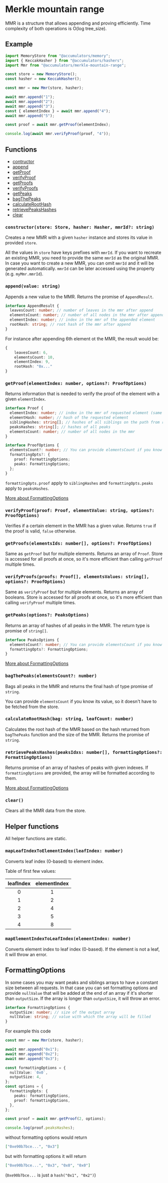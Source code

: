 # Merkle mountain range

MMR is a structure that allows appending and proving efficiently. Time complexity of both operations is O(log tree_size).

## Example

```typescript
import MemoryStore from "@accumulators/memory";
import { KeccakHasher } from "@accumulators/hashers";
import Mmr from "@accumulators/merkle-mountain-range";

const store = new MemoryStore();
const hasher = new KeccakHasher();

const mmr = new Mmr(store, hasher);

await mmr.append("1");
await mmr.append("2");
await mmr.append("3");
const { elementIndex } = await mmr.append("4");
await mmr.append("5");

const proof = await mmr.getProof(elementIndex);

console.log(await mmr.verifyProof(proof, "4"));
```

## Functions

- [contructor](#constructorstore-store-hasher-hasher-mmrid-string)
- [append](#appendvalue-string)
- [getProof](#getproofelementindex-number-options-proofoptions)
- [verifyProof](#verifyproofproof-proof-elementvalue-string-options-proofoptions)
- [getProofs](#getproofselementsids-number-options-proofoptions)
- [verifyProofs](#verifyproofsproofs-proof-elementsvalues-string-options-proofoptions)
- [getPeaks](#getpeaksoptions-peaksoptions)
- [bagThePeaks](#bagthepeakselementscount-number)
- [calculateRootHash](#calculateroothashbag-string-leafcount-number)
- [retrievePeaksHashes](#retrievepeakshashespeaksidxs-number-formattingoptions-formattingoptions)
- [clear](#clear)

### `constructor(store: Store, hasher: Hasher, mmrId?: string)`

Creates a new MMR with a given `hasher` instance and stores its value in provided `store`.

All the values in `store` have keys prefixes with `mmrId`. If you want to recreate an existing MMR, you need to provide the same `mmrId` as the original MMR. In case you want to create a new MMR, you can omit `mmrId` and it will be generated automatically. `mmrId` can be later accessed using the property (e.g. `myMmr.mmrId`).

### `append(value: string)`

Appends a new value to the MMR. Returns the promise of `AppendResult`.

```typescript
interface AppendResult {
  leavesCount: number; // number of leaves in the mmr after append
  elementsCount: number; // number of all nodes in the mmr after append
  elementIndex: number; // index in the mmr of the appended element
  rootHash: string; // root hash of the mmr after append
}
```

For instance after appending 6th element ot the MMR, the result would be:

```typescript
{
    leavesCount: 6,
    elementsCount: 10,
    elementIndex: 9,
    rootHash: "0x..."
}
```

### `getProof(elementIndex: number, options?: ProofOptions)`

Returns information that is needed to verify the proof of the element with a given `elementIndex`.

```typescript
interface Proof {
  elementIndex: number; // index in the mmr of requested element (same as in function argument)
  elementHash: number; // hash of the requested element
  siblingHashes: string[]; // hashes of all siblings on the path from requested element to the peak
  peaksHashes: string[]; // hashes of all peaks
  elementsCount: number; // number of all nodes in the mmr
}
```

```typescript
interface ProofOptions {
  elementsCount?: number; // You can provide elementsCount if you know its value, so it doesn't have to be fetched from the store
  formattingOpts?: {
    proof: FormattingOptions;
    peaks: FormattingOptions;
  };
}
```

`formattingOpts.proof` apply to `siblingHashes` and `formattingOpts.peaks` apply to `peaksHashes`.

[More about FormattingOptions](#formattingOptions)

### `verifyProof(proof: Proof, elementValue: string, options?: ProofOptions)`

Verifies if a certain element in the MMR has a given value. Returns `true` if the proof is valid, `false` otherwise.

### `getProofs(elementsIds: number[], options?: ProofOptions)`

Same as `getProof` but for multiple elements. Returns an array of `Proof`. Store is accessed for all proofs at once, so it's more efficient than calling `getProof` multiple times.

### `verifyProofs(proofs: Proof[], elementsValues: string[], options?: ProofOptions)`

Same as `verifyProof` but for multiple elements. Returns an array of booleans. Store is accessed for all proofs at once, so it's more efficient than calling `verifyProof` multiple times.

### `getPeaks(options?: PeaksOptions)`

Returns an array of hashes of all peaks in the MMR. The return type is promise of `string[]`.

```typescript
interface PeaksOptions {
  elementsCount?: number; // You can provide elementsCount if you know its value, so it doesn't have to be fetched from the store
  formattingOpts?: FormattingOptions;
}
```

[More about FormattingOptions](#formattingOptions)

### `bagThePeaks(elementsCount?: number)`

Bags all peaks in the MMR and returns the final hash of type promise of `string`.

You can provide `elementsCount` if you know its value, so it doesn't have to be fetched from the store.

### `calculateRootHash(bag: string, leafCount: number)`

Calculates the root hash of the MMR based on the hash returned from `bagThePeaks` function and the size of the MMR. Returns the promise of `string`.

### `retrievePeaksHashes(peaksIdxs: number[], formattingOptions?: FormattingOptions)`

Returns promise of an array of hashes of peaks with given indexes. If `formattingOptions` are provided, the array will be formatted according to them.

[More about FormattingOptions](#formattingOptions)

### `clear()`

Clears all the MMR data from the store.

## Helper functions

All helper functions are static.

### `mapLeafIndexToElementIndex(leafIndex: number)`

Converts leaf index (0-based) to element index.

Table of first few values:

| leafIndex | elementIndex |
| :-------: | :----------: |
|     0     |      1       |
|     1     |      2       |
|     2     |      4       |
|     3     |      5       |
|     4     |      8       |

### `mapElementIndexToLeafIndex(elementIndex: number)`

Converts element index to leaf index (0-based). If the element is not a leaf, it will throw an error.

## FormattingOptions

In some cases you may want peaks and siblings arrays to have a constant size between all requests. In that case you can set formatting options and provide `nullValue` that will be added at the end of an array if it's shorter than `outputSize`. If the array is longer than `outputSize`, it will throw an error.

```typescript
interface FormattingOptions {
  outputSize: number; // size of the output array
  nullValue: string; // value with which the array will be filled
}
```

For example this code

```typescript
const mmr = new Mmr(store, hasher);

await mmr.append("0x1");
await mmr.append("0x2");
await mmr.append("0x3");

const formattingOptions = {
  nullValue: `0x0`,
  outputSize: 4,
};
const options = {
  formattingOpts: {
    peaks: formattingOptions,
    proof: formattingOptions,
  },
};

const proof = await mmr.getProof(2, options);

console.log(proof.peaksHashes);
```

without formatting options would return

```json
["0xe90b7bce...", "0x3"]
```

but with formatting options it will return

```json
["0xe90b7bce...", "0x3", "0x0", "0x0"]
```

(`0xe90b7bce...` is just a `hash("0x1", "0x2")`)
